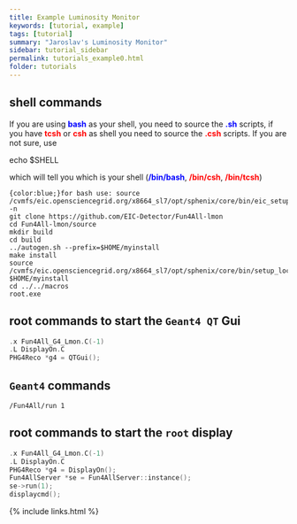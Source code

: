 ```yaml
---
title: Example Luminosity Monitor
keywords: [tutorial, example]
tags: [tutorial]
summary: "Jaroslav's Luminosity Monitor"
sidebar: tutorial_sidebar
permalink: tutorials_example0.html
folder: tutorials
---
```


## shell commands

If you are using <span style="color: blue;">**bash**</span> as your shell, you need to source the <span style="color: blue;">**.sh**</span> scripts, if you have <span style="color: red;">**tcsh**</span> or <span style="color: red;">**csh**</span> as shell you need to source the <span style="color: red;">**.csh**</span> scripts. If you are not sure, use

echo $SHELL

which will tell you which is your shell (<span style="color: blue;">**/bin/bash**</span>, <span style="color: red;">**/bin/csh**</span>, <span style="color: red;">**/bin/tcsh**</span>)



    {color:blue;}for bash use: source /cvmfs/eic.opensciencegrid.org/x8664_sl7/opt/sphenix/core/bin/eic_setup.sh -n
    git clone https://github.com/EIC-Detector/Fun4All-lmon
    cd Fun4All-lmon/source
    mkdir build
    cd build
    ../autogen.sh --prefix=$HOME/myinstall
    make install
    source /cvmfs/eic.opensciencegrid.org/x8664_sl7/opt/sphenix/core/bin/setup_local.sh $HOME/myinstall
    cd ../../macros
    root.exe


## root commands to start the `Geant4 QT` Gui

```cpp
.x Fun4All_G4_Lmon.C(-1)
.L DisplayOn.C
PHG4Reco *g4 = QTGui();
```
## `Geant4` commands

```
/Fun4All/run 1
```

## root commands to start the `root` display

```cpp
.x Fun4All_G4_Lmon.C(-1)
.L DisplayOn.C
PHG4Reco *g4 = DisplayOn();
Fun4AllServer *se = Fun4AllServer::instance();
se->run(1);
displaycmd();
```

{% include links.html %}

